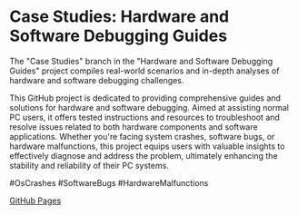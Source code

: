# Case Studies: Hardware and Software Debugging Guides
The "Case Studies" branch in the "Hardware and Software Debugging Guides" project compiles real-world scenarios and in-depth analyses of hardware and software debugging challenges.

This GitHub project is dedicated to providing comprehensive guides and solutions for hardware and software debugging. Aimed at assisting normal PC users, it offers tested instructions and resources to troubleshoot and resolve issues related to both hardware components and software applications. Whether you're facing system crashes, software bugs, or hardware malfunctions, this project equips users with valuable insights to effectively diagnose and address the problem, ultimately enhancing the stability and reliability of their PC systems.

#OsCrashes #SoftwareBugs #HardwareMalfunctions 

[GitHub Pages](https://github.com/AlexGxtr/try-turning-it-off-and-on-again/tree/New-issues)
